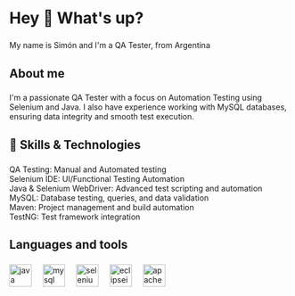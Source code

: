 <h1 align="left">Hey 👋 What's up?</h1>

###

<p align="left">My name is Simón and I'm a QA Tester, from Argentina</p>

###

<h2 align="left">About me</h2>

###

<p align="left">I'm a passionate QA Tester with a focus on Automation Testing using Selenium and Java. I also have experience working with MySQL databases, ensuring data integrity and smooth test execution.</p>

###

<h2 align="left">🔧 Skills & Technologies</h2>

###

<p align="left">QA Testing: Manual and Automated testing<br>Selenium IDE: UI/Functional Testing Automation<br>Java & Selenium WebDriver: Advanced test scripting and automation<br>MySQL: Database testing, queries, and data validation<br>Maven: Project management and build automation<br>TestNG: Test framework integration</p>

###

<h2 align="left">Languages and tools</h2>

###

<div align="left">
  <img src="https://cdn.jsdelivr.net/gh/devicons/devicon/icons/java/java-original.svg" height="40" alt="java logo"  />
  <img width="12" />
  <img src="https://cdn.jsdelivr.net/gh/devicons/devicon/icons/mysql/mysql-original.svg" height="40" alt="mysql logo"  />
  <img width="12" />
  <img src="https://cdn.simpleicons.org/selenium/43B02A" height="40" alt="selenium logo"  />
  <img width="12" />
  <img src="https://skillicons.dev/icons?i=eclipse" height="40" alt="eclipseide logo"  />
  <img width="12" />
  <img src="https://skillicons.dev/icons?i=maven" height="40" alt="apachemaven logo"  />
</div>

###
